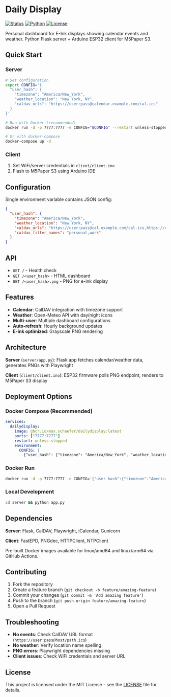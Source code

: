 # Daily Display

[![Status](https://img.shields.io/badge/status-active-success)](https://img.shields.io/badge/status-active-success)
[![Python](https://img.shields.io/badge/python-3.12+-blue)](https://www.python.org/)
[![License](https://img.shields.io/badge/license-MIT-blue)](LICENSE)

Personal dashboard for E-Ink displays showing calendar events and weather. Python Flask server + Arduino ESP32 client for M5Paper S3.

## Quick Start

### Server
```bash
# Set configuration
export CONFIG='{
  "user_hash": {
    "timezone": "America/New_York",
    "weather_location": "New York, NY",
    "caldav_urls": "https://user:pass@calendar.example.com/cal.ics"
  }
}'

# Run with Docker (recommended)
docker run -d -p 7777:7777 -e CONFIG="$CONFIG" --restart unless-stopped ghcr.io/max.schaefer/dailydisplay:latest

# Or with docker-compose
docker-compose up -d
```

### Client
1. Set WiFi/server credentials in `client/client.ino`
2. Flash to M5Paper S3 using Arduino IDE

## Configuration

Single environment variable contains JSON config:

```json
{
  "user_hash": {
    "timezone": "America/New_York",
    "weather_location": "New York, NY", 
    "caldav_urls": "https://user:pass@cal.example.com/cal.ics,https://user:pass@work.com/work.ics",
    "caldav_filter_names": "personal,work"
  }
}
```

## API

- `GET /` - Health check
- `GET /<user_hash>` - HTML dashboard
- `GET /<user_hash>.png` - PNG for e-ink display

## Features

- **Calendar**: CalDAV integration with timezone support
- **Weather**: Open-Meteo API with day/night icons
- **Multi-user**: Multiple dashboard configurations
- **Auto-refresh**: Hourly background updates
- **E-ink optimized**: Grayscale PNG rendering

## Architecture

**Server** (`server/app.py`): Flask app fetches calendar/weather data, generates PNGs with Playwright

**Client** (`client/client.ino`): ESP32 firmware polls PNG endpoint, renders to M5Paper S3 display

## Deployment Options

### Docker Compose (Recommended)
```yaml
services:
  dailydisplay:
    image: ghcr.io/max.schaefer/dailydisplay:latest
    ports: ["7777:7777"]
    restart: unless-stopped
    environment:
      CONFIG: |
        {"user_hash": {"timezone": "America/New_York", "weather_location": "New York"}}
```

### Docker Run
```bash
docker run -d -p 7777:7777 -e CONFIG='{"user_hash":{"timezone":"America/New_York","weather_location":"New York"}}' ghcr.io/max.schaefer/dailydisplay:latest
```

### Local Development
```bash
cd server && python app.py
```

## Dependencies

**Server**: Flask, CalDAV, Playwright, iCalendar, Gunicorn

**Client**: FastEPD, PNGdec, HTTPClient, NTPClient

Pre-built Docker images available for linux/amd64 and linux/arm64 via GitHub Actions.

## Contributing

1. Fork the repository
2. Create a feature branch (`git checkout -b feature/amazing-feature`)
3. Commit your changes (`git commit -m 'Add amazing feature'`)
4. Push to the branch (`git push origin feature/amazing-feature`)
5. Open a Pull Request

## Troubleshooting

- **No events**: Check CalDAV URL format (`https://user:pass@host/path.ics`)
- **No weather**: Verify location name spelling
- **PNG errors**: Playwright dependencies missing
- **Client issues**: Check WiFi credentials and server URL

## License

This project is licensed under the MIT License - see the [LICENSE](LICENSE) file for details.
